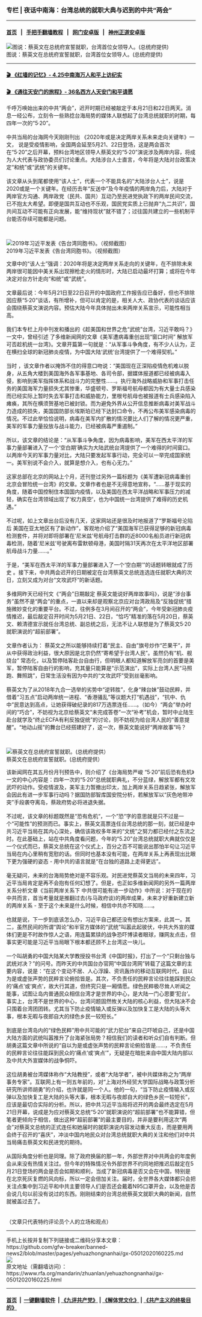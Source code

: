 ### 专栏 | 夜话中南海：台湾总统的就职大典与迟到的中共“两会”
------------------------

#### [首页](https://github.com/gfw-breaker/banned-news2/blob/master/README.md) &nbsp;&nbsp;|&nbsp;&nbsp; [手把手翻墙教程](https://github.com/gfw-breaker/guides/wiki) &nbsp;&nbsp;|&nbsp;&nbsp; [网门安卓版](https://github.com/oGate2/oGate) &nbsp;&nbsp;|&nbsp;&nbsp; [神州正道安卓版](https://github.com/SzzdOgate/update) 



<div id="headerimg">
 <img alt="图说：蔡英文在总统府宣誓就职，台湾首位女领导人。(总统府提供)" src="https://www.rfa.org/mandarin/yataibaodao/gangtai/hx1-05202016101244.html/26518481603_266c865bed_z.jpg/@@images/ceccf895-a678-48c3-a66a-44656c74d9d4.jpeg" title="图说：蔡英文在总统府宣誓就职，台湾首位女领导人。(总统府提供)"/>
 <div id="headerimgcontents">
  <div id="headerimgcaption">
   <span>
    图说：蔡英文在总统府宣誓就职，台湾首位女领导人。(总统府提供)
   </span>
   <!-- zoomattribute -->
  </div>
  <!-- headerimgcaption -->
 </div>
 <!-- headerimagecontents -->
</div>

<hr/>


#### [ 🎬  《红墙的记忆》- 4.25中南海万人和平上访纪实](http://158.247.198.80:10000/videos/legend/425.html)

 #### [ 🎬  《通往天安门的旅程》- 36名西方人天安门和平请愿 ](http://158.247.198.80:10000/videos/legend/JTT.html)

<div id="storytext">
 <div>
  <div class="slot_header">
  </div>
 </div>
 <p>
  千呼万唤始出来的中共“两会”，迟开时期已经被敲定于本月21日和22日两天。消息一经公布，立刻令一些熟捻台海局势的媒体人联想起了台湾总统就职的时期，每四年一次的“5·20”。
  <br/>
  <br/>
  中共当局的台海网今天刚刚刊出 《2020年或是决定两岸关系未来走向关键年》一文， 说是受疫情影响，全国两会延至5月21、22日登场，这是两会首次在“5·20”之后开幕，预料台湾地区领导人蔡英文的“5·20”演说涉及两岸内容，将成为人大代表与政协委员们讨论重点。大陆涉台人士直言，今年将是大陆对台政策决定“和统”或“武统”的关键年。
  <br/>
  <br/>
  该文章从头到尾都使用“该人士”，代表一个不能具名的“大陆涉台人士”，说是2020或是一个关键年。在经历去年“反送中”及今年疫情的两岸角力后，大陆对于两岸官方沟通、两岸政党（民共、国共）互动乃至民进党执政下的两岸民间交流，已不抱太大希望。即便是国共互动也不乐观，国民党实质上已抛弃“九二共识”，国共间互动不可能有正向发展，能“维持现状”就不错了；过往国共建立的一些机制平台能否存续可能都是问题。
 </p>
 <p>
  <br/>
  <div class="image-inline captioned" style="width:1280px;">
   <div style="width:1280px;">
    <img alt="2019年习近平发表《告台湾同胞书》。（视频截图）" src="https://www.rfa.org/mandarin/zhuanlan/yehuazhongnanhai/gx-04202020140936.html/maxresdefault.jpg" title="2019年习近平发表《告台湾同胞书》。（视频截图）"/>
   </div>
   <div class="image-caption">
    <span style="width:1280px;">
     2019年习近平发表《告台湾同胞书》。（视频截图）
    </span>
    <span class="copyright">
    </span>
   </div>
  </div>
 </p>
 <p>
  文章中的“该人士”强调：2020年将是决定两岸关系走向的关键年，在不排除未来两岸很可能因中美关系出现擦枪走火的情形时，大陆已启动最坏打算；或将在今年决定对台方针走向“和统”或“武统”。
  <br/>
  <br/>
  文章最后说：今年5月21日至22日召开的中国政府工作报告应已备好，但也不排除因应蔡“5·20”谈话，有所增补，但可以肯定的是，相关人大、政协代表的谈话应该会围绕蔡英文演说内容。预估大陆今年具体抛出未来两岸关系宣示，可能性相当高。
  <br/>
  <br/>
  我们本专栏上月中刊发和播出的《趁美国和世界之危“武统”台湾，习近平敢吗？》一文中，曾经引述 了多维新闻网的文章《美军遭病毒重创出现“窗口时间” 解放军可否趁机统一台湾》。文章开篇第一句就是：“从军事斗争角度，有不少人认为，正在横扫全球的新冠肺炎疫情，为中国大陆‘武统’台湾提供了一个难得契机。”
  <br/>
  <br/>
  当时 ，该文章作者以掩饰不住的得意口吻说：“美国现在正深陷疫情危机难以脱身，从五角大楼到美国海外各军事基地、各司令部，据媒体报道都已经被病毒入侵，影响到美军指挥体系和战斗力的完整性……。执行海外战略威胁和军事打击任务的美国海军力量损失尤其惨重，华盛顿号、罗斯福号航母都因为有大量士兵感染而已经实际上暂时失去军事打击和威胁能力，里根号航母也被报道有士兵感染陷入瘫痪，其所在横须贺基地已被封锁。而为避免外界从公开信息推断病毒对美军战斗力造成的损失，美国国防部长埃斯珀已经下达封口命令，不再公布美军感染病毒的情况。不过此举恰恰说明，病毒在美军内扩散的情况要比人们了解的情况更严重，美军的军事力量投放与战斗能力，已经被病毒严重遏制。”
  <br/>
  <br/>
  所以，该文章的结论是：“从军事斗争角度，因为病毒影响，美军在西太平洋的军事力量部署进入了一个‘空白期’确实为大陆武统台湾提供了一个难得的时间窗口。以两岸今天的军事力量对比，大陆只要发起军事行动，完全可以一举完成国家统一。美军别说不会介入，就算是想介入，也有心无力。”
  <br/>
  <br/>
  这家总部在北京的网站上个月，还刊登过另外一篇标题为《美军遭新冠病毒重创 北京会冒险统一台湾》的文章。文章作者也是不无得意地宣称，“……基于现实的角度，随着中国控制住本国国内疫情，以及美国在西太平洋战略和军事压力的减轻，确实在台湾领域出现了‘权力真空’，也为中国统一台湾提供了难得的历史机遇。”
  <br/>
  <br/>
  不过呢，如上文章出台后没有几天，这家网站还是很及时地报道了“罗斯福号沦陷后 美国在亚太地区有了新动作”，客观地介绍了“美国海军已获得足够的新冠病毒检测套件，并将对即将部署在‘尼米兹’号航母打击群的近8000名船员进行新冠病毒检测，随着‘尼米兹’号驶离布雷默顿母港，美国时隔31天再次在太平洋地区部署航母战斗力量……。”
  <br/>
  <br/>
  于是，“美军在西太平洋的军事力量部署进入了一个‘空白期’”的话题转眼就成了历史 。接下来，中共两会迟开的日期被定在台湾蔡英文总统连选连任就职大典的次日，立刻又成为对台“文攻武吓”的新话题。
  <br/>
  <br/>
  多维网昨天已经刊文《“两会”日期敲定 蔡英文能说好两岸故事吗》，说是“涉台事务”虽然不是“两会”的重点，一直以来却是观察北京应对台湾政局及“反独促统”措施微妙变化的重要平台。不过，往例多在3月间召开的“两会”，今年受新冠肺炎疫情推迟，最后敲定召开时间为5月21日、22日，“恰巧”精准的落在5月20日，蔡英文、赖清德宣示就任台湾总统、副总统之后，无法不让人联想是为了蔡英文5·20就职演说的“超前部署”。
  <br/>
  <br/>
  文章作者认为： 蔡英文之所以能够持续打着“民主、自由”旗号炒作“芒果干”，并从中获得政治利益，很大原因是北京仍然“寄希望于台湾人民”。虽然仍有“机、舰绕台” 常态化，以及暂停陆客赴台自由行，但明眼人都知道解放军亮剑的首要是美军，暂停陆客自由行的影响，充其量只能算是“示范演出”，实际上台湾人民“马照跑、舞照跳”，日常生活没有因为中共的“文攻武吓”受到丝毫影响。
  <br/>
  <br/>
  蔡英文为了从2018年九合一选举的劣势中“逆转胜”，化身“辣台妹”鼓动民粹，并借着“习五点”启动两岸统一进程、“香港骚乱”等议题大打“机遇战”，“抗中、仇中”民意达到高点，让她获得破纪录的817万选票连任……。（如今）“两会”举办时间的“巧合”，不妨视为北京给蔡英文“未完成答卷”一次“补考”机会，暂时中止陆生赴台就学及“终止ECFA有利反独促统”的讨论，则不妨视为给台湾人民的“善意提醒”。“地动山摇”的舞台已经搭建好了，这一次，蔡英文能说好“两岸故事”吗？
 </p>
 <p>
  <br/>
  <div class="image-inline captioned" style="width:612px;">
   <div style="width:612px;">
    <img alt="蔡英文在总统府宣誓就职。(总统府提供）" src="https://www.rfa.org/mandarin/yataibaodao/gangtai/hx1-05202016101244.html/2.jpg" title="蔡英文在总统府宣誓就职。(总统府提供）"/>
   </div>
   <div class="image-caption">
    <span style="width:612px;">
     蔡英文在总统府宣誓就职。(总统府提供）
    </span>
    <span class="copyright">
    </span>
   </div>
  </div>
 </p>
 <p>
  该新闻网在其五月份月刊预告中，则介绍了《台海局势严峻 “5·20”前后恐有危机》一文的中心内容是：四年一次的“5·20”总统就职典礼，不分蓝绿，解放军都有文攻武吓的动作。受疫情波及，美军主力暂撤出印太，加上两岸关系日趋紧张，解放军会因此有进一步军事行动吗？据国防部智库国安院分析，若解放军以“灰色地带冲突”手段袭夺离岛，蔡政府势必将进退失据。
  <br/>
  <br/>
  不过呢，该文章的标题既然是“恐有危机“，一个”恐“字的意思就是只不过是一个“可能性”的预测而已。事实上，蔡英文高票连任台湾总统的那一刻，就已经是中共习近平当局在其内心深处，确信该政权多年来的“文统”之努力都已经付之东流之时。在此基础上，站在中共角度看问题，今年的“5.20”台湾总统就职大典就仅仅是一个仪式而已，蔡英文总统在这个仪式上，百分之百不可能说出那怕半句让习近平当局在内心里稍有宽慰的话。但同时也基本没有可能，在两岸关系上再表现出比眼下更为强硬的姿态 - 用中共的语言就是“在台独的道路上走得更远”。
  <br/>
  <br/>
  毫无疑问，未来的台海局势绝对是不容乐观。对民进党蔡英文当局的未来四年，习近平当局肯定是再不会抱有任何幻想了。但是，也正如多维新闻网的另外一篇两岸关系分析文章《当前两岸关系下 中共很可能有进一步动作》中所说：对于现在的中共而言，首当考量就是推翻过去(与马政府谈)的两岸成果，未来才好重新建立新的两岸关系 - 至于这个未来是什么时候，相信中共亦不知晓……。
  <br/>
  <br/>
  也就是说，下一步到底该怎么办，习近平自己都还没有想出方案来，此其一。其二，虽然民间的所谓“舆论”和半官方媒体的“武统”叫嚣此起彼伏，中共大外宣的媒体们更是不时故作惊人之语，用连篇累牍的战争恐吓博读者眼球，赚网友点击，但事实更可能是习近平当局眼下根本都还顾不上台湾这一块儿。
  <br/>
  <br/>
  一个叫胡勇的中国大陆某大学教授投书台湾《中国时报》，打出了一个“只剩台独与武统对决？”的问号。而昨天的中共国台办官网“中国台湾网”转载了这篇文章的主要内容，说是：“在这个变动不居、人心浮躁、资讯轰炸的移动互联网时代，自以为是或虚张声势的民粹言论俯拾皆是。其次，不负责任的民粹言论往往能踩到民众的‘痛点’或‘爽点’，故大行其道，但终究只是一厢情愿。绿色民粹极尽耸人听闻之能事，试图让岛内普通民众相信台湾才是世界的中心，是大陆一门心思要‘犯台’。事实上，台湾不是世界的中心，台湾问题固然攸关大陆的核心利益，但大陆决不会只围着台湾团团转。尤其当下防止疫情输入或反弹以及加快复工是大陆的头等大事，根本无暇与夜郎自大的绿色乡民一较短长。”
  <br/>
  <br/>
  到底是台湾岛内的“绿色民粹”用中共可能的“武力犯台”来自己吓唬自己，还是中国大陆方面的武统叫嚣推升了台海紧张局势？相信我们的读者和听众们自有判断。但胡勇这篇文章中所说的“自以为是或虚张声势的民粹言论俯拾皆是……，不负责任的民粹言论往往能踩到民众的‘痛点’或‘爽点’”，无疑是在暗批来自中国大陆内部以及中共大外宣媒体的战争恫吓。
  <br/>
  <br/>
  这位胡勇被台湾媒体称作“大陆教授”，或者“大陆学者”，被中共媒体称之为“两岸事务专家”。互联网上有一则五年前的，对“上海对外经贸大学国际战略与政策分析研究所讲师胡勇”的介绍，也许就是同一个人。他的一句，“当下防止疫情输入或反弹以及加快复工是大陆的头等大事，根本无暇与夜郎自大的绿色乡民一较短长”，应该是最切合实际的分析。所以，把中共习近平当局将迟开的两会最终选定在5月21日开幕，说成是为应对蔡英文总统“5·20”就职演说的“超前部署”也不能算错，但笔者更倾向于相信，做出这种“超前部署”的最主要目的，并非是要利用这次“两会”对蔡英文总统的正式连任和她届时的就职演说内容发动重大反击，而是要用两会终于召开的“喜庆”，冲淡中国内地民众对台湾总统就职大典的关注和他们对中共当局痛击蔡英文和民进党的期待。
  <br/>
  <br/>
  从国际角度分析也是同理。除了政府换届的那一年，外部世界对中共两会的年度例会从来没有热情关注过。但今年的特殊情况令外部世界不约同地把推迟后敲定在5月21日登场的两会是否会如期和顺利，当成了新冠病毒是否又会在中国，特别是在北京死灰复燃的风向标，所以一定会倍加关注。届时，全世界各大媒体都只会把关注点集中到习近平和中共主要领导人们是否还会戴着N95口罩开会，以及他是否会说几句以前没有说过的东西。刚刚结束的台湾总统蔡英文就职大典的新闻，自然就被盖过去了。
  <br/>
  <br/>
  <br/>
  （文章只代表特约评论员个人的立场和观点）
 </p>
</div>

<hr/>
手机上长按并复制下列链接或二维码分享本文章：<br/>
https://github.com/gfw-breaker/banned-news2/blob/master/pages/yehuazhongnanhai/gx-05012020160225.md <br/>
<a href='https://github.com/gfw-breaker/banned-news2/blob/master/pages/yehuazhongnanhai/gx-05012020160225.md'><img src='https://github.com/gfw-breaker/banned-news2/blob/master/pages/yehuazhongnanhai/gx-05012020160225.md.png'/></a> <br/>
原文地址（需翻墙访问）：https://www.rfa.org/mandarin/zhuanlan/yehuazhongnanhai/gx-05012020160225.html


------------------------
#### [首页](https://github.com/gfw-breaker/banned-news2/blob/master/README.md) &nbsp;|&nbsp; [一键翻墙软件](https://github.com/gfw-breaker/nogfw/blob/master/README.md) &nbsp;| [《九评共产党》](https://github.com/gfw-breaker/9ping.md/blob/master/README.md#九评之一评共产党是什么) | [《解体党文化》](https://github.com/gfw-breaker/jtdwh.md/blob/master/README.md) | [《共产主义的终极目的》](https://github.com/gfw-breaker/gczydzjmd.md/blob/master/README.md)


<img src='http://gfw-breaker.win/banned-news2/pages/yehuazhongnanhai/gx-05012020160225.md' width='0px' height='0px'/>